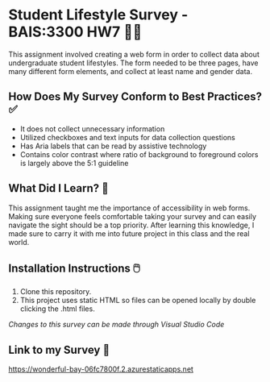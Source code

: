 # Student Lifestyle Survey - BAIS:3300 HW7 🏃‍♀️

This assignment involved creating a web form in order to collect data about undergraduate student lifestyles. The form needed to be three pages, have many different form elements, and collect at least name and gender data. 

## How Does My Survey Conform to Best Practices? ✅
- It does not collect unnecessary information
- Utilized checkboxes and text inputs for data collection questions
- Has Aria labels that can be read by assistive technology
- Contains color contrast where ratio of background to foreground colors is largely above the 5:1 guideline

## What Did I Learn? 💭
This assignment taught me the importance of accessibility in web forms. Making sure everyone feels comfortable taking your survey and can easily navigate the sight should be a top priority. After learning this knowledge, I made sure to carry it with me into future project in this class and the real world. 

## Installation Instructions 🖱️
1. Clone this repository.
2. This project uses static HTML so files can be opened locally by double clicking the .html files.

*Changes to this survey can be made through Visual Studio Code*

## Link to my Survey 🔗

https://wonderful-bay-06fc7800f.2.azurestaticapps.net








